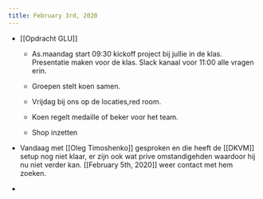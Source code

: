 ```yaml
---
title: February 3rd, 2020
---
```


- [[Opdracht GLU]]
	 - As.maandag start 09:30 kickoff project bij jullie in de klas. Presentatie maken voor de klas. Slack kanaal voor 11:00 alle vragen erin. 

	 - Groepen stelt koen samen.

	 - Vrijdag bij ons op de locaties,red room.

	 - Koen regelt medaille of beker voor het team.

	 - Shop inzetten 

- Vandaag met [[Oleg Timoshenko]] gesproken en die heeft de [[DKVM]] setup nog niet klaar, er zijn ook wat prive omstandigehden waardoor hij nu niet verder kan. [[February 5th, 2020]] weer contact met hem zoeken.

- 
